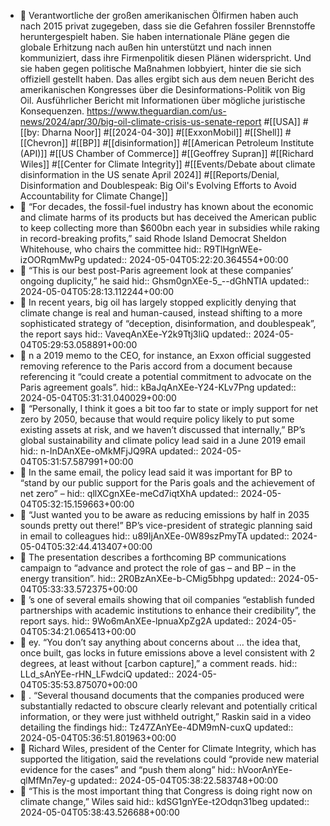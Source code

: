 - 📝 Verantwortliche der großen amerikanischen Ölfirmen haben auch nach 2015 privat zugegeben, dass sie die Gefahren fossiler Brennstoffe heruntergespielt haben. Sie haben internationale Pläne gegen die globale Erhitzung nach außen hin unterstützt und nach innen kommuniziert, dass ihre Firmenpolitik diesen Plänen widerspricht. Und sie haben gegen politische Maßnahmen lobbyiert, hinter die sie sich offiziell gestellt haben. Das alles ergibt sich aus dem neuen Bericht des amerikanischen Kongresses über die Desinformations-Politik von Big Oil. Ausführlicher Bericht mit Informationen über mögliche juristische Konsequenzen. https://www.theguardian.com/us-news/2024/apr/30/big-oil-climate-crisis-us-senate-report #[[USA]] #[[by: Dharna Noor]] #[[2024-04-30]] #[[ExxonMobil]] #[[Shell]] #[[Chevron]] #[[BP]] #[[disinformation]] #[[American Petroleum Institute (API)]] #[[US Chamber of Commerce]] #[[Geoffrey Supran]] #[[Richard Wiles]] #[[Center for Climate Integrity]] #[[Events/Debate about climate disinformation in the US senate April 2024]] #[[Reports/Denial, Disinformation and Doublespeak: Big Oil's Evolving Efforts to Avoid Accountability for Climate Change]]
- 📌 “For decades, the fossil-fuel industry has known about the economic and climate harms of its products but has deceived the American public to keep collecting more than $600bn each year in subsidies while raking in record-breaking profits,” said Rhode Island Democrat Sheldon Whitehouse, who chairs the committee
  hid:: R9TlHgnWEe-izOORqmMwPg
  updated:: 2024-05-04T05:22:20.364554+00:00
- 📌 “This is our best post-Paris agreement look at these companies’ ongoing duplicity,” he said
  hid:: Ghsm0gnXEe-5_--dGhNTIA
  updated:: 2024-05-04T05:28:13.112244+00:00
- 📌 In recent years, big oil has largely stopped explicitly denying that climate change is real and human-caused, instead shifting to a more sophisticated strategy of “deception, disinformation, and doublespeak”, the report says
  hid:: VaveqAnXEe-Y2k9Ttj3liQ
  updated:: 2024-05-04T05:29:53.058891+00:00
- 📌 n a 2019 memo to the CEO, for instance, an Exxon official suggested removing reference to the Paris accord from a document because referencing it “could create a potential commitment to advocate on the Paris agreement goals”.
  hid:: kBaJqAnXEe-Y24-KLv7Png
  updated:: 2024-05-04T05:31:31.040029+00:00
- 📌 “Personally, I think it goes a bit too far to state or imply support for net zero by 2050, because that would require policy likely to put some existing assets at risk, and we haven’t discussed that internally,” BP’s global sustainability and climate policy lead said in a June 2019 email
  hid:: n-InDAnXEe-oMkMFjJQ9RA
  updated:: 2024-05-04T05:31:57.587991+00:00
- 📌 In the same email, the policy lead said it was important for BP to “stand by our public support for the Paris goals and the achievement of net zero” –
  hid:: qllXCgnXEe-meCd7iqtXhA
  updated:: 2024-05-04T05:32:15.159663+00:00
- 📌 “Just wanted you to be aware as reducing emissions by half in 2035 sounds pretty out there!” BP’s vice-president of strategic planning said in email to colleagues
  hid:: u89IjAnXEe-0W89szPmyTA
  updated:: 2024-05-04T05:32:44.413407+00:00
- 📌 The presentation describes a forthcoming BP communications campaign to “advance and protect the role of gas – and BP – in the energy transition”.
  hid:: 2R0BzAnXEe-b-CMig5bhpg
  updated:: 2024-05-04T05:33:33.572375+00:00
- 📌 ’s one of several emails showing that oil companies “establish funded partnerships with academic institutions to enhance their credibility”, the report says.
  hid:: 9Wo6mAnXEe-lpnuaXpZg2A
  updated:: 2024-05-04T05:34:21.065413+00:00
- 📌 ey. “You don’t say anything about concerns about … the idea that, once built, gas locks in future emissions above a level consistent with 2 degrees, at least without [carbon capture],” a comment reads.
  hid:: LLd_sAnYEe-rHN_LFwdciQ
  updated:: 2024-05-04T05:35:53.875070+00:00
- 📌 . “Several thousand documents that the companies produced were substantially redacted to obscure clearly relevant and potentially critical information, or they were just withheld outright,” Raskin said in a video detailing the findings
  hid:: Tz47ZAnYEe-4DM9mN-cuxQ
  updated:: 2024-05-04T05:36:51.801963+00:00
- 📌 Richard Wiles, president of the Center for Climate Integrity, which has supported the litigation, said the revelations could “provide new material evidence for the cases” and “push them along”
  hid:: hVoorAnYEe-qlMfMn7ey-g
  updated:: 2024-05-04T05:38:22.583748+00:00
- 📌 “This is the most important thing that Congress is doing right now on climate change,” Wiles said
  hid:: kdSG1gnYEe-t2Odqn31beg
  updated:: 2024-05-04T05:38:43.526688+00:00